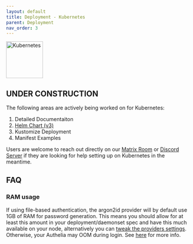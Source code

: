 ```yaml
---
layout: default
title: Deployment - Kubernetes
parent: Deployment
nav_order: 3
---
```


<p>
    <img alt="Kubernetes" src="../images/logos/kubernetes.png" width="100" style="padding-right: 10px">
</p>

## UNDER CONSTRUCTION

The following areas are actively being worked on for Kubernetes:

1. Detailed Documentaiton
2. [Helm Chart (v3)](https://github.com/authelia/chartrepo)
3. Kustomize Deployment
4. Manifest Examples

Users are welcome to reach out directly on our [Matrix Room](https://riot.im/app/#/room/#authelia:matrix.org) or
[Discord Server](https://discord.authelia.com) if they are looking for help setting up on Kubernetes in the meantime.

## FAQ

### RAM usage

If using file-based authentication, the argon2id provider will by default use 1GB of RAM for password generation. This
means you should allow for at least this amount in your deployment/daemonset spec and have this much available on your
node, alternatively you can [tweak the providers settings](https://www.authelia.com/docs/configuration/authentication/file.html#memory).
Otherwise, your Authelia may OOM during login. See [here](https://github.com/authelia/authelia/issues/1234#issuecomment-663910799)
for more info.
